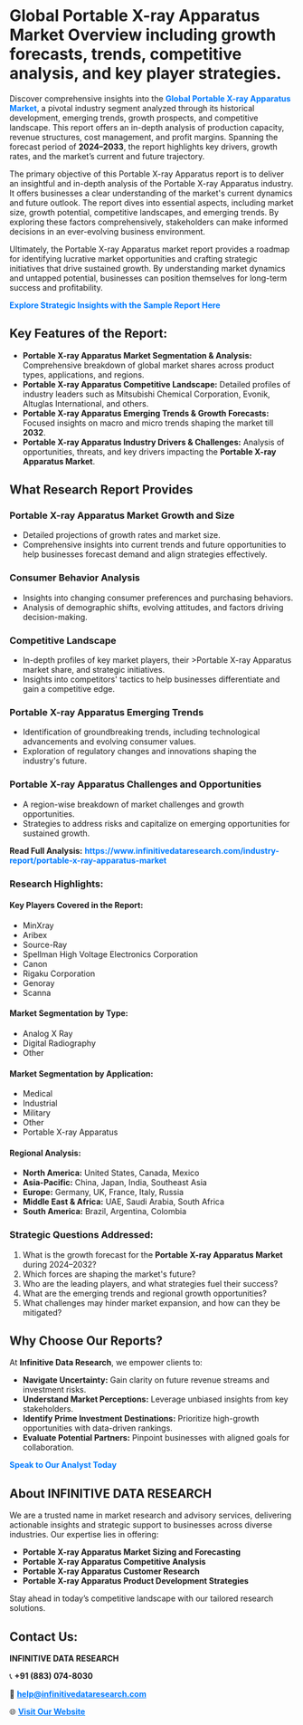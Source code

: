 <h1>Global Portable X-ray Apparatus Market Overview including growth forecasts, trends, competitive analysis, and key player strategies.</h1>
<p>
Discover comprehensive insights into the 
<a href="https://www.infinitivedataresearch.com/industry-report/portable-x-ray-apparatus-market" rel="dofollow" style="color: #007BFF; text-decoration: none;"><strong>Global Portable X-ray Apparatus Market</strong></a>, a pivotal industry segment analyzed through its historical development, emerging trends, growth prospects, and competitive landscape. This report offers an in-depth analysis of production capacity, revenue structures, cost management, and profit margins. Spanning the forecast period of <strong>2024–2033</strong>, the report highlights key drivers, growth rates, and the market’s current and future trajectory.
</p>
<p>
The primary objective of this Portable X-ray Apparatus report is to deliver an insightful and in-depth analysis of the Portable X-ray Apparatus industry. It offers businesses a clear understanding of the market's current dynamics and future outlook. The report dives into essential aspects, including market size, growth potential, competitive landscapes, and emerging trends. By exploring these factors comprehensively, stakeholders can make informed decisions in an ever-evolving business environment.
</p>
<p>
Ultimately, the Portable X-ray Apparatus market report provides a roadmap for identifying lucrative market opportunities and crafting strategic initiatives that drive sustained growth. By understanding market dynamics and untapped potential, businesses can position themselves for long-term success and profitability.
</p>
<p>
<a href="https://www.infinitivedataresearch.com/request-sample/reportId=111779" style="color: #007BFF; text-decoration: none;"><strong>Explore Strategic Insights with the Sample Report Here</strong></a>
</p>

<h2>Key Features of the Report:</h2>
<ul>
<li><strong>Portable X-ray Apparatus Market Segmentation & Analysis:</strong> Comprehensive breakdown of global market shares across product types, applications, and regions.</li>
<li><strong>Portable X-ray Apparatus Competitive Landscape:</strong> Detailed profiles of industry leaders such as Mitsubishi Chemical Corporation, Evonik, Altuglas International, and others.</li>
<li><strong>Portable X-ray Apparatus Emerging Trends & Growth Forecasts:</strong> Focused insights on macro and micro trends shaping the market till <strong>2032</strong>.</li>
<li><strong>Portable X-ray Apparatus Industry Drivers & Challenges:</strong> Analysis of opportunities, threats, and key drivers impacting the <strong>Portable X-ray Apparatus Market</strong>.</li>
</ul>

<h2>What Research Report Provides</h2>
<h3>Portable X-ray Apparatus Market Growth and Size</h3>
<ul>
<li>Detailed projections of growth rates and market size.</li>
<li>Comprehensive insights into current trends and future opportunities to help businesses forecast demand and align strategies effectively.</li>
</ul>

<h3>Consumer Behavior Analysis</h3>
<ul>
<li>Insights into changing consumer preferences and purchasing behaviors.</li>
<li>Analysis of demographic shifts, evolving attitudes, and factors driving decision-making.</li>
</ul>

<h3>Competitive Landscape</h3>
<ul>
<li>In-depth profiles of key market players, their >Portable X-ray Apparatus market share, and strategic initiatives.</li>
<li>Insights into competitors' tactics to help businesses differentiate and gain a competitive edge.</li>
</ul>

<h3>Portable X-ray Apparatus Emerging Trends</h3>
<ul>
<li>Identification of groundbreaking trends, including technological advancements and evolving consumer values.</li>
<li>Exploration of regulatory changes and innovations shaping the industry's future.</li>
</ul>

<h3>Portable X-ray Apparatus Challenges and Opportunities</h3>
<ul>
<li>A region-wise breakdown of market challenges and growth opportunities.</li>
<li>Strategies to address risks and capitalize on emerging opportunities for sustained growth.</li>
</ul>
<p><strong>Read Full Analysis:</strong> <a href="https://www.infinitivedataresearch.com/industry-report/portable-x-ray-apparatus-market" rel="dofollow" style="color: #007BFF; text-decoration: none;"><strong>https://www.infinitivedataresearch.com/industry-report/portable-x-ray-apparatus-market</strong></a></p>
<h3>Research Highlights:</h3>
<h4>Key Players Covered in the Report:</h4>
<ul><li>MinXray</li><li>Aribex</li><li>Source-Ray</li><li>Spellman High Voltage Electronics Corporation</li><li>Canon</li><li>Rigaku Corporation</li><li>Genoray</li><li>Scanna</li></ul>
<h4>Market Segmentation by Type:</h4>
<ul><li>Analog X Ray</li><li>Digital Radiography</li><li>Other</li></ul>
<h4>Market Segmentation by Application:</h4>
<ul><li>Medical</li><li>Industrial</li><li>Military</li><li>Other</li><li>Portable X-ray Apparatus</li></ul>

<h4>Regional Analysis:</h4>
<ul>
<li><strong>North America:</strong> United States, Canada, Mexico</li>
<li><strong>Asia-Pacific:</strong> China, Japan, India, Southeast Asia</li>
<li><strong>Europe:</strong> Germany, UK, France, Italy, Russia</li>
<li><strong>Middle East & Africa:</strong> UAE, Saudi Arabia, South Africa</li>
<li><strong>South America:</strong> Brazil, Argentina, Colombia</li>
</ul>

<h3>Strategic Questions Addressed:</h3>
<ol>
<li>What is the growth forecast for the <strong>Portable X-ray Apparatus Market</strong> during 2024–2032?</li>
<li>Which forces are shaping the market's future?</li>
<li>Who are the leading players, and what strategies fuel their success?</li>
<li>What are the emerging trends and regional growth opportunities?</li>
<li>What challenges may hinder market expansion, and how can they be mitigated?</li>
</ol>

<h2>Why Choose Our Reports?</h2>
<p>At <strong>Infinitive Data Research</strong>, we empower clients to:</p>
<ul>
<li><strong>Navigate Uncertainty:</strong> Gain clarity on future revenue streams and investment risks.</li>
<li><strong>Understand Market Perceptions:</strong> Leverage unbiased insights from key stakeholders.</li>
<li><strong>Identify Prime Investment Destinations:</strong> Prioritize high-growth opportunities with data-driven rankings.</li>
<li><strong>Evaluate Potential Partners:</strong> Pinpoint businesses with aligned goals for collaboration.</li>
</ul>
<p><a href="https://www.infinitivedataresearch.com/industry-report/portable-x-ray-apparatus-market" rel="dofollow" style="color: #007BFF; text-decoration: none;"><strong>Speak to Our Analyst Today</strong></a></p>

<h2>About INFINITIVE DATA RESEARCH</h2>
<p>We are a trusted name in market research and advisory services, delivering actionable insights and strategic support to businesses across diverse industries. Our expertise lies in offering:</p>
<ul>
<li><strong>Portable X-ray Apparatus Market Sizing and Forecasting</strong></li>
<li><strong>Portable X-ray Apparatus Competitive Analysis</strong></li>
<li><strong>Portable X-ray Apparatus Customer Research</strong></li>
<li><strong>Portable X-ray Apparatus Product Development Strategies</strong></li>
</ul>
<p>Stay ahead in today’s competitive landscape with our tailored research solutions.</p>

<h2>Contact Us:</h2>
<p><strong>INFINITIVE DATA RESEARCH</strong></p>
<p>📞 <strong>+91 (883) 074-8030</strong></p>
<p>📧 <strong><a href="mailto:help@infinitivedataresearch.com" style="color: #007BFF;">help@infinitivedataresearch.com</a></strong></p>
<p>🌐 <strong><a href="https://www.infinitivedataresearch.com" rel="dofollow" style="color: #007BFF;">Visit Our Website</a></strong></p>